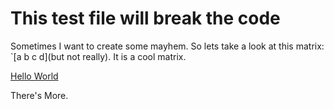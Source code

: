 # This test file will break the code

Sometimes I want to create some mayhem.
So lets take a look at this matrix: `[a b c d](but not really). It is a cool matrix.

[Hello World](https://www.google.com)

There's More.